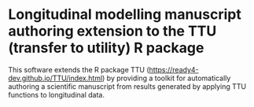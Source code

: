 # Longitudinal modelling manuscript authoring extension to the TTU (transfer to utility) R package
This software extends the R package TTU (https://ready4-dev.github.io/TTU/index.html) by providing a toolkit for automatically authoring a scientific manuscript from results generated by applying TTU functions to longitudinal data.
